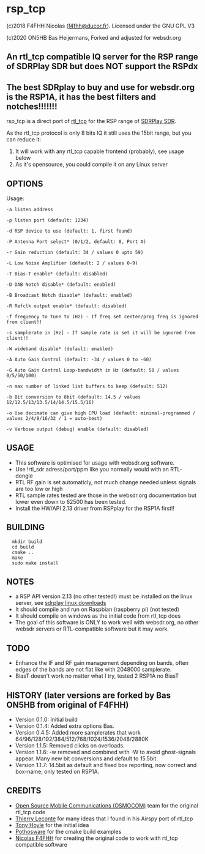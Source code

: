 # rsp_tcp

(c)2018 F4FHH Nicolas (f4fhh@ducor.fr). Licensed under the GNU GPL V3

(c)2020 ON5HB Bas Heijermans, Forked and adjusted for websdr.org

## An rtl_tcp compatible IQ server for the RSP range of SDRPlay SDR but does NOT support the RSPdx
## The best SDRplay to buy and use for websdr.org is the RSP1A, it has the best filters and notches!!!!!!!

rsp_tcp is a direct port of [rtl_tcp](https://github.com/osmocom/rtl-sdr) for the RSP range of [SDRPlay SDR](https://www.sdrplay.com/).

As the rtl_tcp protocol is only 8 bits IQ it still uses the 15bit range, but you can reduce it:

1. It will work with any rtl_tcp capable frontend (probably), see usage below
2. As it's opensource, you could compile it on any Linux server

## OPTIONS
Usage:

	-a listen address
	
	-p listen port (default: 1234)
	
	-d RSP device to use (default: 1, first found)
	
	-P Antenna Port select* (0/1/2, default: 0, Port A)
	
	-r Gain reduction (default: 34 / values 0 upto 59)
	
	-L Low Noise Amplifier (default: 2 / values 0-9)
	
	-T Bias-T enable* (default: disabled)
	
	-D DAB Notch disable* (default: enabled)
	
	-B Broadcast Notch disable* (default: enabled)
	
	-R Refclk output enable* (default: disabled)
	
	-f frequency to tune to (Hz) - If freq set center/prog freq is ignored from client!!
	
	-s samplerate in [Hz] - If sample rate is set it will be ignored from client!!
	
	-W wideband disable* (default: enabled)
			
	-A Auto Gain Control (default: -34 / values 0 to -60)
	
	-G Auto Gain Control Loop-bandwidth in Hz (default: 50 / values 0/5/50/100)
	
	-n max number of linked list buffers to keep (default: 512)
	
	-b Bit conversion to 8bit (default: 14.5 / values 12/12.5/13/13.5/14/14.5/15.5/16)
	
	-o Use decimate can give high CPU load (default: minimal-programmed / values 2/4/8/16/32 / 1 = auto-best)
	
	-v Verbose output (debug) enable (default: disabled)

## USAGE
 - This software is optimised for usage with websdr.org software. 
 - Use !rtl_sdr adress/port/ppm like you normally would with an RTL-dongle
 - RTL RF gain is set automaticly, not much change needed unless signals are too low or high
 - RTL sample rates tested are those in the websdr.org documentation but lower even down to 62500 has been tested.
 - Install the HW/API 2.13 driver from RSPplay for the RSP1A first!!

## BUILDING
```
  mkdir build
  cd build
  cmake ..
  make
  sudo make install
```
## NOTES
 - a RSP API version 2.13 (no other tested!) must be installed on the linux server, see [sdrplay linux downloads](https://www.sdrplay.com/downloads/)
 - It should compile and run on Raspbian (raspberry pi) (not tested)
 - It should compile on windows as the initial code from rtl_tcp does
 - The goal of this software is ONLY to work well with websdr.org, no other websdr servers or RTL-compatible software but it may work.

## TODO
 - Enhance the IF and RF gain management depending on bands, often edges of the bands are not flat like with 2048000 samplerate.
 - BiasT doesn't work no matter what I try, tested 2 RSP1A no BiasT
 
## HISTORY (later versions are forked by Bas ON5HB from original of F4FHH)
 - Version 0.1.0: Initial build
 - Version 0.1.4: Added extra options Bas.
 - Version 0.4.5: Added more samplerates that work 64/96/128/192/384/512/768/1024/1536/2048/2880K
 - Version 1.1.5: Removed clicks on overloads.
 - Version 1.1.6: -w removed and combined with -W to avoid ghost-signals appear. Many new bit conversions and default to 15.5bit.
 - Version 1.1.7: 14.5bit as default and fixed box reporting, now correct and box-name, only tested on RSP1A.
 
## CREDITS
 - [Open Source Mobile Communications (OSMOCOM)](https://github.com/osmocom/rtl-sdr.git) team for the original rtl_tcp code
 - [Thierry Leconte](https://github.com/TLeconte/airspy_tcp.git) for many ideas that I found in his Airspy port of rtl_tcp
 - [Tony Hoyle](https://github.com/TonyHoyle/sdrplay.git) for the initial idea
 - [Pothosware](https://github.com/pothosware) for the cmake build examples
 - [Nicolas F4FHH](https://github.com/f4hh) for creating the original code to work with rtl_tcp compatible software
